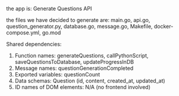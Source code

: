 the app is: Generate Questions API

the files we have decided to generate are: main.go, api.go, question_generator.py, database.go, message.go, Makefile, docker-compose.yml, go.mod

Shared dependencies:
1. Function names: generateQuestions, callPythonScript, saveQuestionsToDatabase, updateProgressInDB
2. Message names: questionGenerationCompleted
3. Exported variables: questionCount
4. Data schemas: Question (id, content, created_at, updated_at)
5. ID names of DOM elements: N/A (no frontend involved)